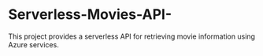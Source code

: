 # Serverless-Movies-API-
This project provides a serverless API for retrieving movie information using Azure services.
